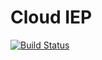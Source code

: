 # Cloud IEP

[![Build Status](https://dev.azure.com/joshuahunsberger/Hunsberger/_apis/build/status/joshuahunsberger.CloudIEP?branchName=master)](https://dev.azure.com/joshuahunsberger/Hunsberger/_build/latest?definitionId=3&branchName=master)
